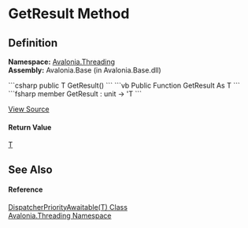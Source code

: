 # GetResult Method




## Definition
**Namespace:** <a href="N_Avalonia_Threading">Avalonia.Threading</a>  
**Assembly:** Avalonia.Base (in Avalonia.Base.dll)

<Tabs groupId="api-code-preview">
<TabItem value="csharp" label="C#">
```csharp
public T GetResult()
```
</TabItem>
<TabItem value="vb" label="VB">
```vb
Public Function GetResult As T
```
</TabItem>
<TabItem value="fsharp" label="F#">
```fsharp
member GetResult : unit -> 'T 
```
</TabItem>
</Tabs>



<a href="https://github.com/AvaloniaUI/Avalonia/tree/master/src/Avalonia.Base/Threading/DispatcherPriorityAwaitable.cs#L37" title="View the source code">View Source</a>



#### Return Value
<a href="T_Avalonia_Threading_DispatcherPriorityAwaitable_1">T</a>

## See Also


#### Reference
<a href="T_Avalonia_Threading_DispatcherPriorityAwaitable_1">DispatcherPriorityAwaitable(T) Class</a>  
<a href="N_Avalonia_Threading">Avalonia.Threading Namespace</a>  

